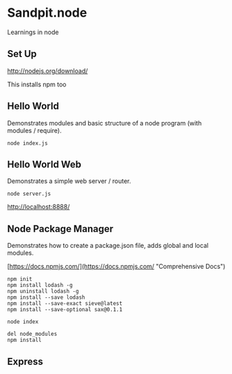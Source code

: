 # Sandpit.node
Learnings in node

## Set Up

http://nodejs.org/download/

This installs npm too

## Hello World

Demonstrates modules and basic structure of a node program (with modules / require). 

    node index.js

## Hello World Web

Demonstrates a simple web server / router.

    node server.js

[http://localhost:8888/](http://localhost:8888/ "Example")

## Node Package Manager

Demonstrates how to create a package.json file, adds global and local modules.

[https://docs.npmjs.com/](https://docs.npmjs.com/ "Comprehensive Docs")

	npm init
	npm install lodash -g
	npm uninstall lodash -g
	npm install --save lodash
	npm install --save-exact sieve@latest
	npm install --save-optional sax@0.1.1

	node index

	del node_modules
	npm install
	


## Express
